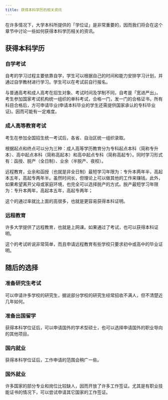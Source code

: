 ```yaml
---
title: 获得本科学历的相关资讯
---
```


在许多情况下，大学本科所提供的「学位证」是非常重要的，因而我们将会在这个章节中讨论一些如何获得本科学历相关的资讯。

## 获得本科学历

### 自学考试

自考的学习过程主要依靠自学，学生可以根据自己的时间和能力安排学习计划，并通过自学教材进行学习。学生可以在考试前自行报名。

与普通高考和成人高考在招生对象、考试时间及学制不同，自考是「宽进严出」。考生参加国家考试机构统一组织的单科考试，合格一门，发一门的合格证书，所有科目合格后，方可申请毕业(申请本科毕业的学生还需提供国家承认的专科毕业证)。因而可能有一定难度。

### 成人高等教育考试

考生在参加全国招生统一考试后，各省、自治区统一组织录取。

根据起点和终点可以分为三种：成人高等学历教育分为专科起点本科（简称专升本）、高中起点本科（简称高起本）和高中起点专科（简称高起专）。同时学习形式有：函授、脱产（全日制）、业余（半脱产、夜校）。

远程教育，业余和函授（也就是非全日制）最短学习年限为：专升本两年半，高起本五年，高起专两年半。虽然时间长，但理论上可以做其他的工作来赚钱。此外，如果希望离开父母或家庭环境，也完全可以选择脱产的方式。脱产最短学习年限为：专升本两年，高起本五年，高起专两年；

这个的通过率就比上面的高很多，也就是更容易获得本科证明。

### 远程教育

许多大学提供了远程教育，也就是上网课。如果通过了考试，也可以获得本科证明。

这个的考试听说非常简单，而且申请远程教育有些学校只要求初中或高中的毕业证明。

## 随后的选择

### 准备研究生考试

可以申请许多学校的研究生，据说部分学校的研究生经常招收不满人，但不清楚近几年如何。

### 准备出国留学

获得本科学位证后，可以申请国外的学术型硕士，也可以选择申请国外的职业导向的其他项目。

### 国内就业

获得本科学位证后，工作申请的范围会稍广一些。

### 国外就业

许多国家的部分专业和岗位比较缺人，因而开放了许多工作签证。尤其是有职业技能证书的情况下，可以尝试申请其它国家的工作签证。
